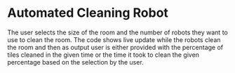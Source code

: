 # Automated Cleaning Robot
The user selects the size of the room and the number of robots they want to use to clean the room.
The code shows live update while the robots clean the room and then as output user is either provided with the percentage of tiles cleaned in the given time or the time it took to clean the given percentage based on the selection by the user.
